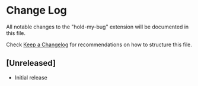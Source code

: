# Change Log

All notable changes to the "hold-my-bug" extension will be documented in this file.

Check [Keep a Changelog](http://keepachangelog.com/) for recommendations on how to structure this file.

## [Unreleased]

- Initial release